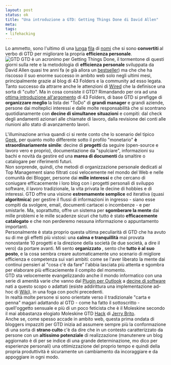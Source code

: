 ```yaml
--- 
layout: post
status: ok
title: "Una introduzione a GTD: Getting Things Done di David Allen"
meta: 
tags: 
- lifehacking
---
```

Lo ammetto, sono l'ultimo di una [lunga](http://del.icio.us/tag/gtd) [fila](http://www.technorati.com/search/%2522getting+things+done%2522) di [nomi](http://del.icio.us/tag/getting) che si sono <strong>convertiti </strong>al verbo di GTD per migliorare la propria <strong>efficienza personale</strong>.  
![GTD](/download/20050908.gif) GTD è un acronimo per Getting Things Done, il tormentone di questi giorni sulla rete e la metodologia di <strong>efficienza personale </strong>sviluppata da David Allen quasi tre anni fa (e già allora un [bestseller](http://1.amazonscan.com/scan/details.php?asin=0142000280&days=90)) ma che che ha riscosso il suo enorme successo in ambito web solo negli ultimi mesi, principalmente grazie al blog di 43 Folders e la community ad esso legata.  Tanto successo da attrarre anche le attenzioni di [Wired](http://www.wired.com/news/print/0,1294,68103,00.html) che la definisce una sorta di "<em>culto</em>".
Ma in cosa consiste il GTD? Rimandando per ora ad una [ottima introduzione all'argomento](http://www.43folders.com/2004/09/getting_started.html) di 43 Folders, di base GTD si prefigge di <strong>organizzare meglio </strong>la lista dei "ToDo" di <strong>grandi manager</strong> e grandi aziende, persone dai molteplici interessi e dalle molte responsabilità che si scontrano quotidianamente con <strong>decine di simultanee situazioni</strong> e compiti: dal check degli andamenti azionari alle chiamate di lavoro, dalla revisione dei conti alle riunioni allo stato di avanzamento lavori.  
 
L'illuminazione arriva quandi ci si rente conto che lo scenario del tipico [Geek](http://www.craphound.com/lifehacksetcon04.txt), per quanto molto differente sotto il profilo "monetario" <strong>è straordinariamente simile</strong>: decine di <strong>progetti </strong>da seguire (open-source e lavoro vero e proprio), documentazione da "spulciare", informazioni su bachi e novità da gestire ed una <strong>marea di documenti </strong>da smaltire o catalogare per riferimenti futuri.  
Non sorprende, quindi, che metodi di organizzazione personale dedicati al Top Management siano filtrati così velocemente nel mondo del Web e nelle comunità dei Blogger, persone dai <strong>mille interessi</strong> e che cercano di coniugare efficacemente i loro blog con i progetti personali di sviluppo software, il lavoro tradizionale, la vita privata le decine di hobbies e di interessi.
GTD offre una visione <strong>estremamente semplice</strong> ed iterativa (quasi <strong>algoritmica</strong>) per gestire il flussi di informazioni in ingresso - siano esse compiti da svolgere, email, documenti cartacei o incombenze - e per smistarle. Ma, soprattutto, offre un sistema per <strong>sgomberare la mente</strong> dai mille problemi e le mille scadenze sicuri che tutto è stato <strong>efficacemente catalogato</strong> e che non perderemo nessuna informazione o appuntamento importanti.  
Personalmente è stata proprio questa ultima peculiarità di GTD che ha avuto su di me gli effetti più vistosi: una <strong>calma e tranquillità</strong> mai provata nonostante 10 progetti e la direzione della società (le due società, a dire il vero) da portare avanti. Mi sento <strong>organizzato </strong>, sento che<strong> tutto è al suo posto</strong>, e la cosa sembra creare automaticamente uno scenario di migliore efficienza e competenza sui vari ambiti: come se l'aver liberato la mente dai continui pensieri al "cosa c'è da fare" l'abbia lasciata più attenta e sgombra per elaborare più efficaciemente il compito del momento.  
GTD sta velocemente evangelizzando anche il mondo informatico con una serie di amenità varie che vanno dal [Plugin per Outlook](http://gtdsupport.netcentrics.com/home/) a [decine di software](http://www.43folders.com/2004/12/links_to_gtd_ap.html) nati a questo scopo o adattati (esiste addirittura una implementazione ad-hoc di [Wiki](http://shared.snapgrid.com/gtd_tiddlywiki.html)), in una foga con pochi precedenti.  
In realtà molte persone si sono orientate verso il tradizionale "carta e penna" magari adattando al GTD - come ha fatto il sottoscritto - quell'oggetto sensuale e più di un poco feticista che è il Moleskine secondo il mai abbastanza elogiato Moleskine GTD [Hack](http://www.jerrybrito.com/blog/000458.shtml) di [Jerry Brito](http://www.jerrybrito.com/blog/000458.shtml).  
Anche se, come spesso accade in ambito web, questa prima ondata di bloggers impazziti per GTD inizia ad assumere sempre più la conformazione di una sorta di <strong>strano culto </strong> c'è da dire che in un contesto caratterizzato da persone con un <strong>altissimo potenziale</strong> di realizzazione (manutenere un blog aggiornato è di per se indice di una grande determinazione, mo dico per esperienze personali) una ottimizzazione del proprio tempo e quindi della propria produttività è sicuramente un cambiamento da incoraggiare e da appoggiare in ogni modo. 
